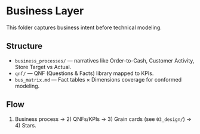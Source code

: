# Business Layer

This folder captures business intent before technical modeling.

## Structure
- `business_processes/` — narratives like Order-to-Cash, Customer Activity, Store Target vs Actual.
- `qnf/` — QNF (Questions & Facts) library mapped to KPIs.
- `bus_matrix.md` — Fact tables × Dimensions coverage for conformed modeling.

## Flow
1) Business process → 2) QNFs/KPIs → 3) Grain cards (see `03_design/`) → 4) Stars.
